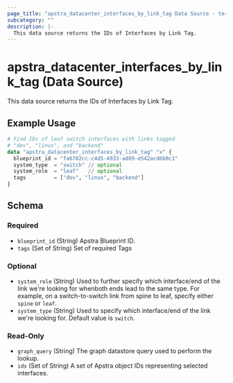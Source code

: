 ```yaml
---
page_title: "apstra_datacenter_interfaces_by_link_tag Data Source - terraform-provider-apstra"
subcategory: ""
description: |-
  This data source returns the IDs of Interfaces by Link Tag.
---
```


# apstra_datacenter_interfaces_by_link_tag (Data Source)

This data source returns the IDs of Interfaces by Link Tag.

## Example Usage

```terraform
# Find IDs of leaf switch interfaces with links tagged
# "dev", "linux", and "backend"
data "apstra_datacenter_interfaces_by_link_tag" "x" {
  blueprint_id = "fa6782cc-c4d5-4933-ad89-e542acd6b0c1"
  system_type  = "switch" // optional
  system_role  = "leaf"   // optional
  tags         = ["dev", "linux", "backend"]
}
```

<!-- schema generated by tfplugindocs -->
## Schema

### Required

- `blueprint_id` (String) Apstra Blueprint ID.
- `tags` (Set of String) Set of required Tags

### Optional

- `system_role` (String) Used to further specify which interface/end of the link we're looking for whenboth ends lead to the same type. For example, on a switch-to-switch link from spine to leaf, specify either `spine` or `leaf`.
- `system_type` (String) Used to specify which interface/end of the link we're looking for. Default value is `switch`.

### Read-Only

- `graph_query` (String) The graph datastore query used to perform the lookup.
- `ids` (Set of String) A set of Apstra object IDs representing selected interfaces.

